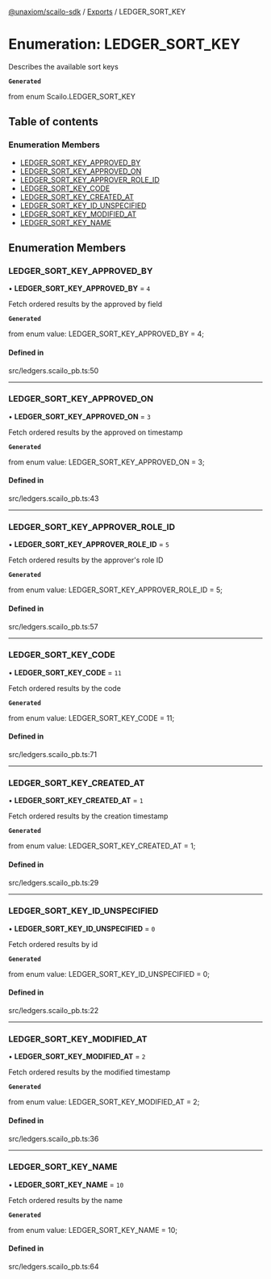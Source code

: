 [@unaxiom/scailo-sdk](../README.md) / [Exports](../modules.md) / LEDGER\_SORT\_KEY

# Enumeration: LEDGER\_SORT\_KEY

Describes the available sort keys

**`Generated`**

from enum Scailo.LEDGER_SORT_KEY

## Table of contents

### Enumeration Members

- [LEDGER\_SORT\_KEY\_APPROVED\_BY](LEDGER_SORT_KEY.md#ledger_sort_key_approved_by)
- [LEDGER\_SORT\_KEY\_APPROVED\_ON](LEDGER_SORT_KEY.md#ledger_sort_key_approved_on)
- [LEDGER\_SORT\_KEY\_APPROVER\_ROLE\_ID](LEDGER_SORT_KEY.md#ledger_sort_key_approver_role_id)
- [LEDGER\_SORT\_KEY\_CODE](LEDGER_SORT_KEY.md#ledger_sort_key_code)
- [LEDGER\_SORT\_KEY\_CREATED\_AT](LEDGER_SORT_KEY.md#ledger_sort_key_created_at)
- [LEDGER\_SORT\_KEY\_ID\_UNSPECIFIED](LEDGER_SORT_KEY.md#ledger_sort_key_id_unspecified)
- [LEDGER\_SORT\_KEY\_MODIFIED\_AT](LEDGER_SORT_KEY.md#ledger_sort_key_modified_at)
- [LEDGER\_SORT\_KEY\_NAME](LEDGER_SORT_KEY.md#ledger_sort_key_name)

## Enumeration Members

### LEDGER\_SORT\_KEY\_APPROVED\_BY

• **LEDGER\_SORT\_KEY\_APPROVED\_BY** = ``4``

Fetch ordered results by the approved by field

**`Generated`**

from enum value: LEDGER_SORT_KEY_APPROVED_BY = 4;

#### Defined in

src/ledgers.scailo_pb.ts:50

___

### LEDGER\_SORT\_KEY\_APPROVED\_ON

• **LEDGER\_SORT\_KEY\_APPROVED\_ON** = ``3``

Fetch ordered results by the approved on timestamp

**`Generated`**

from enum value: LEDGER_SORT_KEY_APPROVED_ON = 3;

#### Defined in

src/ledgers.scailo_pb.ts:43

___

### LEDGER\_SORT\_KEY\_APPROVER\_ROLE\_ID

• **LEDGER\_SORT\_KEY\_APPROVER\_ROLE\_ID** = ``5``

Fetch ordered results by the approver's role ID

**`Generated`**

from enum value: LEDGER_SORT_KEY_APPROVER_ROLE_ID = 5;

#### Defined in

src/ledgers.scailo_pb.ts:57

___

### LEDGER\_SORT\_KEY\_CODE

• **LEDGER\_SORT\_KEY\_CODE** = ``11``

Fetch ordered results by the code

**`Generated`**

from enum value: LEDGER_SORT_KEY_CODE = 11;

#### Defined in

src/ledgers.scailo_pb.ts:71

___

### LEDGER\_SORT\_KEY\_CREATED\_AT

• **LEDGER\_SORT\_KEY\_CREATED\_AT** = ``1``

Fetch ordered results by the creation timestamp

**`Generated`**

from enum value: LEDGER_SORT_KEY_CREATED_AT = 1;

#### Defined in

src/ledgers.scailo_pb.ts:29

___

### LEDGER\_SORT\_KEY\_ID\_UNSPECIFIED

• **LEDGER\_SORT\_KEY\_ID\_UNSPECIFIED** = ``0``

Fetch ordered results by id

**`Generated`**

from enum value: LEDGER_SORT_KEY_ID_UNSPECIFIED = 0;

#### Defined in

src/ledgers.scailo_pb.ts:22

___

### LEDGER\_SORT\_KEY\_MODIFIED\_AT

• **LEDGER\_SORT\_KEY\_MODIFIED\_AT** = ``2``

Fetch ordered results by the modified timestamp

**`Generated`**

from enum value: LEDGER_SORT_KEY_MODIFIED_AT = 2;

#### Defined in

src/ledgers.scailo_pb.ts:36

___

### LEDGER\_SORT\_KEY\_NAME

• **LEDGER\_SORT\_KEY\_NAME** = ``10``

Fetch ordered results by the name

**`Generated`**

from enum value: LEDGER_SORT_KEY_NAME = 10;

#### Defined in

src/ledgers.scailo_pb.ts:64
